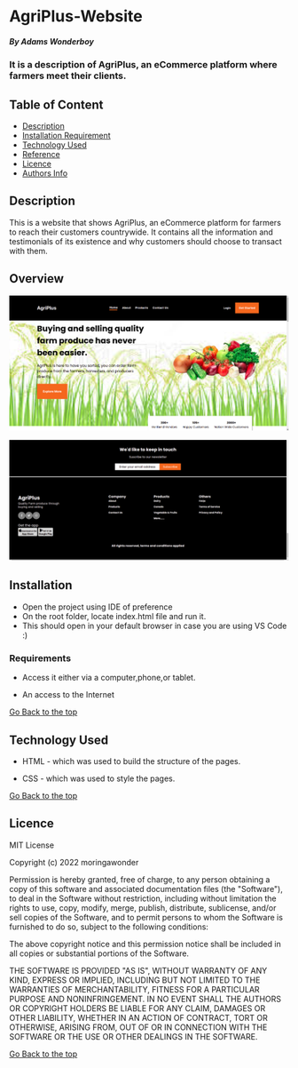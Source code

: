 # AgriPlus-Website

##### By Adams Wonderboy 
### It is a description of AgriPlus, an eCommerce platform where farmers meet their clients.

## Table of Content

+ [Description](#description)
+ [Installation Requirement](#Installation)
+ [Technology Used](#technology-used)
+ [Reference](#reference)
+ [Licence](#licence)
+ [Authors Info](#author-Info)

## Description
<p>This is  a website that shows AgriPlus, an eCommerce platform for farmers to reach their customers countrywide. It contains all the information and testimonials of its existence and why customers should choose to transact with them.
</p>

## Overview
![My Image](/assets/images/top.png)

![My Image](/assets/images/bottom.png)
## Installation
* Open the project using IDE of preference
* On the root folder, locate index.html file and run it.
* This should open in your default browser in case you are using VS Code :)

### Requirements

* Access it either via a computer,phone,or tablet.

* An access to the Internet

[Go Back to the top](#portfolio)
## Technology Used
* HTML - which was used to build the structure of the pages.

* CSS - which was used to style the pages.


[Go Back to the top](#portfolio)

## Licence

MIT License

Copyright (c) 2022 moringawonder

Permission is hereby granted, free of charge, to any person obtaining a copy
of this software and associated documentation files (the "Software"), to deal
in the Software without restriction, including without limitation the rights
to use, copy, modify, merge, publish, distribute, sublicense, and/or sell
copies of the Software, and to permit persons to whom the Software is
furnished to do so, subject to the following conditions:

The above copyright notice and this permission notice shall be included in all
copies or substantial portions of the Software.

THE SOFTWARE IS PROVIDED "AS IS", WITHOUT WARRANTY OF ANY KIND, EXPRESS OR
IMPLIED, INCLUDING BUT NOT LIMITED TO THE WARRANTIES OF MERCHANTABILITY,
FITNESS FOR A PARTICULAR PURPOSE AND NONINFRINGEMENT. IN NO EVENT SHALL THE
AUTHORS OR COPYRIGHT HOLDERS BE LIABLE FOR ANY CLAIM, DAMAGES OR OTHER
LIABILITY, WHETHER IN AN ACTION OF CONTRACT, TORT OR OTHERWISE, ARISING FROM,
OUT OF OR IN CONNECTION WITH THE SOFTWARE OR THE USE OR OTHER DEALINGS IN THE
SOFTWARE.

[Go Back to the top](#portfolio)